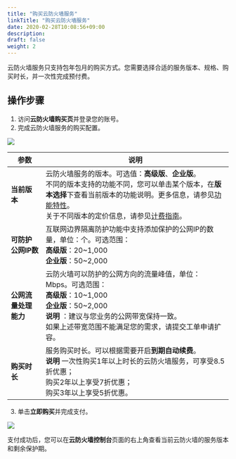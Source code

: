 ```yaml
---
title: "购买云防火墙服务"
linkTitle: "购买云防火墙服务"
date: 2020-02-28T10:08:56+09:00
description:
draft: false
weight: 2
---
```


云防火墙服务只支持包年包月的购买方式。您需要选择合适的服务版本、规格、购买时长，并一次性完成预付费。

## 操作步骤

1. 访问**云防火墙购买页**并登录您的账号。
2. 完成云防火墙服务的购买配置。

![](../_images/bought.png)

| 参数                 | 说明                                                         |
| -------------------- | ------------------------------------------------------------ |
| **当前版本**         | 云防火墙服务的版本。可选值：**高级版**、**企业版**。<br />不同的版本支持的功能不同，您可以单击某个版本，在**版本选择**下查看当前版本的功能说明。更多信息，请参见[功能特性](../../intro/function)。<br />关于不同版本的定价信息，请参见[计费指南](../../billing/price)。 |
| **可防护公网IP数**   | 互联网边界隔离防护功能中支持添加保护的公网IP的数量，单位：个。可选范围：<br />**高级版**：20~1,000 <br />**企业版**：50~2,000 |
| **公网流量处理能力** | 云防火墙可以防护的公网方向的流量峰值，单位：Mbps。可选范围：  <br />**高级版**：10~1,000 <br />**企业版**：50~2,000<br />**说明** ：建议与您业务的公网带宽保持一致。<br />如果上述带宽范围不能满足您的需求，请提交工单申请扩容。 |
| **购买时长**         | 服务购买时长。可以根据需要开启**到期自动续费**。<br />**说明** 一次性购买1年以上时长的云防火墙服务，可享受8.5折优惠；<br />        购买2年以上享受7折优惠；<br />        购买3年以上享受5折优惠。 |

3. 单击**立即购买**并完成支付。

![](../_images/fee.png)

   支付成功后，您可以在**云防火墙控制台**页面的右上角查看当前云防火墙的服务版本和剩余保护期。

